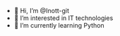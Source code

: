 - 👋 Hi, I’m @Inott-git
- 👀 I’m interested in IT technologies
- 🌱 I’m currently learning Python


<!---
Inott-git/Inott-git is a ✨ special ✨ repository because its `README.md` (this file) appears on your GitHub profile.
You can click the Preview link to take a look at your changes.
--->
